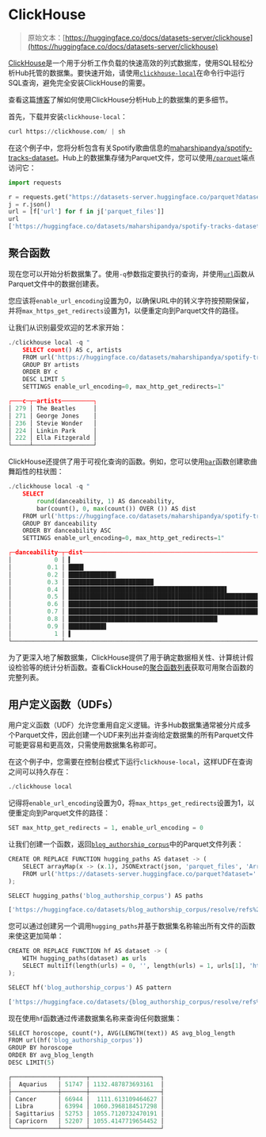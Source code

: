 # ClickHouse

> 原始文本：[https://huggingface.co/docs/datasets-server/clickhouse](https://huggingface.co/docs/datasets-server/clickhouse)

[ClickHouse](https://clickhouse.com/docs/en/intro)是一个用于分析工作负载的快速高效的列式数据库，使用SQL轻松分析Hub托管的数据集。要快速开始，请使用[`clickhouse-local`](https://clickhouse.com/docs/en/operations/utilities/clickhouse-local)在命令行中运行SQL查询，避免完全安装ClickHouse的需要。

查看这篇[博客](https://clickhouse.com/blog/query-analyze-hugging-face-datasets-with-clickhouse)了解如何使用ClickHouse分析Hub上的数据集的更多细节。

首先，下载并安装`clickhouse-local`：

```py
curl https://clickhouse.com/ | sh
```

在这个例子中，您将分析包含有关Spotify歌曲信息的[maharshipandya/spotify-tracks-dataset](https://huggingface.co/datasets/maharshipandya/spotify-tracks-dataset)。Hub上的数据集存储为Parquet文件，您可以使用[`/parquet`](parquet)端点访问它：

```py
import requests

r = requests.get("https://datasets-server.huggingface.co/parquet?dataset=maharshipandya/spotify-tracks-dataset")
j = r.json()
url = [f['url'] for f in j['parquet_files']]
url
['https://huggingface.co/datasets/maharshipandya/spotify-tracks-dataset/resolve/refs%2Fconvert%2Fparquet/default/train/0000.parquet']
```

## 聚合函数

现在您可以开始分析数据集了。使用`-q`参数指定要执行的查询，并使用[`url`](https://clickhouse.com/docs/en/sql-reference/table-functions/url)函数从Parquet文件中的数据创建表。

您应该将`enable_url_encoding`设置为0，以确保URL中的转义字符按预期保留，并将`max_https_get_redirects`设置为1，以便重定向到Parquet文件的路径。

让我们从识别最受欢迎的艺术家开始：

```py
./clickhouse local -q "
    SELECT count() AS c, artists 
    FROM url('https://huggingface.co/datasets/maharshipandya/spotify-tracks-dataset/resolve/refs%2Fconvert%2Fparquet/default/train/0000.parquet') 
    GROUP BY artists 
    ORDER BY c 
    DESC LIMIT 5
    SETTINGS enable_url_encoding=0, max_http_get_redirects=1"

┌───c─┬─artists─────────┐
│ 279 │ The Beatles 	│
│ 271 │ George Jones	│
│ 236 │ Stevie Wonder   │
│ 224 │ Linkin Park 	│
│ 222 │ Ella Fitzgerald │
└─────┴─────────────────┘
```

ClickHouse还提供了用于可视化查询的函数。例如，您可以使用[`bar`](https://clickhouse.com/docs/en/sql-reference/functions/other-functions#bar)函数创建歌曲舞蹈性的柱状图：

```py
./clickhouse local -q "
    SELECT
        round(danceability, 1) AS danceability,
        bar(count(), 0, max(count()) OVER ()) AS dist
    FROM url('https://huggingface.co/datasets/maharshipandya/spotify-tracks-dataset/resolve/refs%2Fconvert%2Fparquet/default/train/0000.parquet')
    GROUP BY danceability
    ORDER BY danceability ASC
    SETTINGS enable_url_encoding=0, max_http_get_redirects=1"

┌─danceability─┬─dist─────────────────────────────────────────────────────────────────────────────────┐
│            0 │ ▍                                                                            	      │
│      	   0.1 │ ████▎                                                                        	      │
│      	   0.2 │ █████████████▍                                                               	      │
│      	   0.3 │ ████████████████████████                                                     	      │
│      	   0.4 │ ████████████████████████████████████████████▋                                	      │
│      	   0.5 │ ████████████████████████████████████████████████████████████████████▊        	      │
│      	   0.6 │ ████████████████████████████████████████████████████████████████████████████████     │
│      	   0.7 │ ██████████████████████████████████████████████████████████████████████       	      │
│      	   0.8 │ ██████████████████████████████████████████                                   	      │
│      	   0.9 │ ██████████▋                                                                  	      │
│            1 │ ▌                                                                            	      │
└──────────────┴──────────────────────────────────────────────────────────────────────────────────────┘
```

为了更深入地了解数据集，ClickHouse提供了用于确定数据相关性、计算统计假设检验等的统计分析函数。查看ClickHouse的[聚合函数列表](https://clickhouse.com/docs/en/sql-reference/aggregate-functions/reference)获取可用聚合函数的完整列表。

## 用户定义函数（UDFs）

用户定义函数（UDF）允许您重用自定义逻辑。许多Hub数据集通常被分片成多个Parquet文件，因此创建一个UDF来列出并查询给定数据集的所有Parquet文件可能更容易和更高效，只需使用数据集名称即可。

在这个例子中，您需要在控制台模式下运行`clickhouse-local`，这样UDF在查询之间可以持久存在：

```py
./clickhouse local
```

记得将`enable_url_encoding`设置为0，将`max_https_get_redirects`设置为1，以便重定向到Parquet文件的路径：

```py
SET max_http_get_redirects = 1, enable_url_encoding = 0
```

让我们创建一个函数，返回[`blog_authorship_corpus`](https://huggingface.co/datasets/blog_authorship_corpus)中的Parquet文件列表：

```py
CREATE OR REPLACE FUNCTION hugging_paths AS dataset -> (
    SELECT arrayMap(x -> (x.1), JSONExtract(json, 'parquet_files', 'Array(Tuple(url String))'))
    FROM url('https://datasets-server.huggingface.co/parquet?dataset=' || dataset, 'JSONAsString')
);

SELECT hugging_paths('blog_authorship_corpus') AS paths

['https://huggingface.co/datasets/blog_authorship_corpus/resolve/refs%2Fconvert%2Fparquet/blog_authorship_corpus/train/0000.parquet','https://huggingface.co/datasets/blog_authorship_corpus/resolve/refs%2Fconvert%2Fparquet/blog_authorship_corpus/train/0001.parquet','https://huggingface.co/datasets/blog_authorship_corpus/resolve/refs%2Fconvert%2Fparquet/blog_authorship_corpus/validation/0000.parquet']
```

您可以通过创建另一个调用`hugging_paths`并基于数据集名称输出所有文件的函数来使这更加简单：

```py
CREATE OR REPLACE FUNCTION hf AS dataset -> (
    WITH hugging_paths(dataset) as urls
    SELECT multiIf(length(urls) = 0, '', length(urls) = 1, urls[1], 'https://huggingface.co/datasets/{' || arrayStringConcat(arrayMap(x -> replaceRegexpOne(replaceOne(x, 'https://huggingface.co/datasets/', ''), '\\.parquet$', ''), urls), ',') || '}.parquet')
);

SELECT hf('blog_authorship_corpus') AS pattern

['https://huggingface.co/datasets/{blog_authorship_corpus/resolve/refs%2Fconvert%2Fparquet/blog_authorship_corpus/blog_authorship_corpus-train-00000-of-00002,blog_authorship_corpus/resolve/refs%2Fconvert%2Fparquet/blog_authorship_corpus/blog_authorship_corpus-train-00001-of-00002,blog_authorship_corpus/resolve/refs%2Fconvert%2Fparquet/blog_authorship_corpus/blog_authorship_corpus-validation}.parquet']
```

现在使用`hf`函数通过传递数据集名称来查询任何数据集：

```py
SELECT horoscope, count(*), AVG(LENGTH(text)) AS avg_blog_length 
FROM url(hf('blog_authorship_corpus')) 
GROUP BY horoscope 
ORDER BY avg_blog_length 
DESC LIMIT(5) 

┌─────────────┬───────┬────────────────────┐
│  Aquarius   │ 51747 │ 1132.487873693161  │
├─────────────┼───────┼────────────────────┤
│ Cancer      │ 66944 │  1111.613109464627 │
│ Libra       │ 63994 │ 1060.3968184517298 │
│ Sagittarius │ 52753 │ 1055.7120732470191 │
│ Capricorn   │ 52207 │ 1055.4147719654452 │
└─────────────┴───────┴────────────────────┘
```
